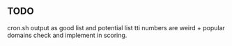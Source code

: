 ## TODO
cron.sh
output as good list and potential list
tti numbers are weird + popular domains check and implement in scoring.